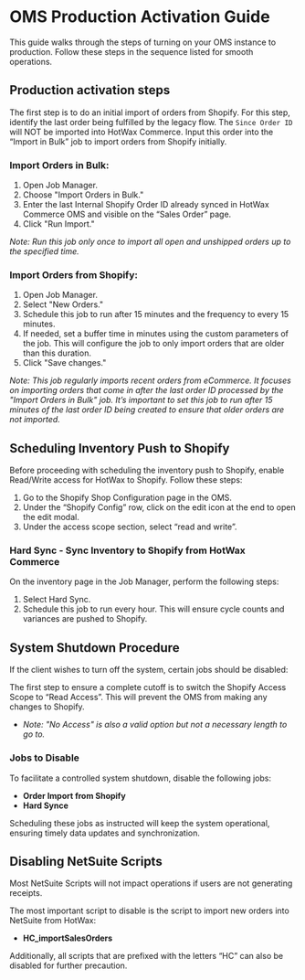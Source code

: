 # OMS Production Activation Guide

This guide walks through the steps of turning on your OMS instance to production. Follow these steps in the sequence listed for smooth operations.

## Production activation steps
The first step is to do an initial import of orders from Shopify. For this step, identify the last order being fulfilled by the legacy flow. The `Since Order ID` will NOT be imported into HotWax Commerce. Input this order into the “Import in Bulk” job to import orders from Shopify initially.

### Import Orders in Bulk:

1. Open Job Manager.
2. Choose "Import Orders in Bulk."
3. Enter the last Internal Shopify Order ID already synced in HotWax Commerce OMS and visible on the “Sales Order” page.
4. Click "Run Import."

*Note: Run this job only once to import all open and unshipped orders up to the specified time.*

### Import Orders from Shopify:

1. Open Job Manager.
2. Select "New Orders."
3. Schedule this job to run after 15 minutes and the frequency to every 15 minutes.
4. If needed, set a buffer time in minutes using the custom parameters of the job. This will configure the job to only import orders that are older than this duration.
5. Click "Save changes."

*Note: This job regularly imports recent orders from eCommerce. It focuses on importing orders that come in after the last order ID processed by the "Import Orders in Bulk" job. It’s important to set this job to run after 15 minutes of the last order ID being created to ensure that older orders are not imported.*

## Scheduling Inventory Push to Shopify

Before proceeding with scheduling the inventory push to Shopify, enable Read/Write access for HotWax to Shopify. Follow these steps:

1. Go to the Shopify Shop Configuration page in the OMS.
2. Under the “Shopify Config” row, click on the edit icon at the end to open the edit modal.
3. Under the access scope section, select “read and write”.

### Hard Sync - Sync Inventory to Shopify from HotWax Commerce

On the inventory page in the Job Manager, perform the following steps:

1. Select Hard Sync.
2. Schedule this job to run every hour. This will ensure cycle counts and variances are pushed to Shopify.

## System Shutdown Procedure

If the client wishes to turn off the system, certain jobs should be disabled:

The first step to ensure a complete cutoff is to switch the Shopify Access Scope to “Read Access”. This will prevent the OMS from making any changes to Shopify.
- *Note: "No Access" is also a valid option but not a necessary length to go to.*


### Jobs to Disable

To facilitate a controlled system shutdown, disable the following jobs:

- **Order Import from Shopify**
- **Hard Synce**

Scheduling these jobs as instructed will keep the system operational, ensuring timely data updates and synchronization.

## Disabling NetSuite Scripts

Most NetSuite Scripts will not impact operations if users are not generating receipts.

The most important script to disable is the script to import new orders into NetSuite from HotWax:

- **HC_importSalesOrders**

Additionally, all scripts that are prefixed with the letters “HC” can also be disabled for further precaution.
